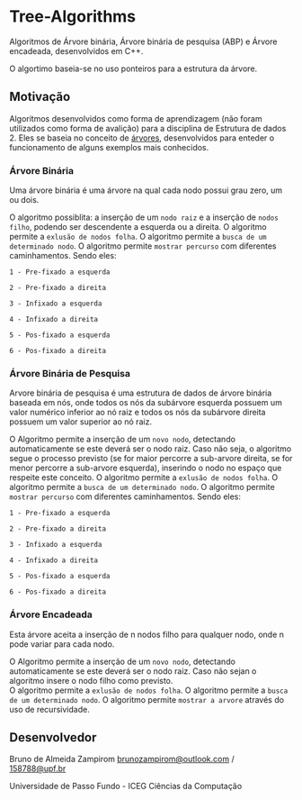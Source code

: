 # Tree-Algorithms
Algoritmos de Árvore binária, Árvore binária de pesquisa (ABP) e Árvore encadeada, desenvolvidos em C++. 

O algortimo baseia-se no uso ponteiros para a estrutura da árvore.

## Motivação
Algoritmos desenvolvidos como forma de aprendizagem (não foram utilizados como forma de avalição) para a disciplina de Estrutura de dados 2. Eles se baseia no conceito de [árvores](https://pt.wikipedia.org/wiki/%C3%81rvore_(estrutura_de_dados) "wikipedia"), desenvolvidos para enteder o funcionamento de alguns exemplos mais conhecidos.

### Árvore Binária
Uma árvore binária é uma árvore na qual cada nodo possui grau zero, um ou dois. 

O algoritmo possiblita: a inserção de um `nodo raiz` e
a inserção de `nodos filho`, podendo ser descendente a esquerda ou a direita. 
O algoritmo permite a `exlusão de nodos folha`. 
O algoritmo permite a `busca de um determinado nodo`. 
O algoritmo permite `mostrar percurso` com diferentes caminhamentos. Sendo eles:

`1 - Pre-fixado a esquerda`

`2 - Pre-fixado a direita`

`3 - Infixado a esquerda`

`4 - Infixado a direita`

`5 - Pos-fixado a esquerda`

`6 - Pos-fixado a direita`

### Árvore Binária de Pesquisa
Arvore binária de pesquisa é uma estrutura de dados de árvore binária baseada em nós, onde todos os nós da subárvore esquerda possuem um valor numérico inferior ao nó raiz e todos os nós da subárvore direita possuem um valor superior ao nó raiz.

O Algoritmo permite a inserção de um `novo nodo`, detectando automaticamente se este deverá ser o nodo raiz. Caso não seja, o algoritmo segue o processo previsto (se for maior percorre a sub-arvore direita, se for menor percorre a sub-arvore esquerda), inserindo o nodo no espaço que respeite este conceito.
O algoritmo permite a `exlusão de nodos folha`. 
O algoritmo permite a `busca de um determinado nodo`. 
O algoritmo permite `mostrar percurso` com diferentes caminhamentos. Sendo eles:

`1 - Pre-fixado a esquerda`

`2 - Pre-fixado a direita`

`3 - Infixado a esquerda`

`4 - Infixado a direita`

`5 - Pos-fixado a esquerda`

`6 - Pos-fixado a direita`

### Árvore Encadeada
Esta árvore aceita a inserção de n nodos filho para qualquer nodo, onde n pode variar para cada nodo.

O Algoritmo permite a inserção de um `novo nodo`, detectando automaticamente se este deverá ser o nodo raiz. Caso não sejan o algoritmo insere o nodo filho como previsto.                                                                                                   
O algoritmo permite a `exlusão de nodos folha`. 
O algoritmo permite a `busca de um determinado nodo`. 
O algoritmo permite `mostrar a arvore` através do uso de recursividade.

 ## Desenvolvedor
 
  Bruno de Almeida Zampirom 
  brunozampirom@outlook.com / 
  158788@upf.br

Universidade de Passo Fundo - ICEG
Ciências da Computação
